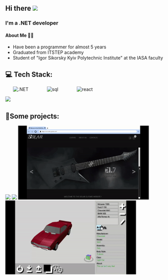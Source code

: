 ## Hi there <img src="https://media.giphy.com/media/hvRJCLFzcasrR4ia7z/giphy.gif" width="40px">
### I'm a .NET developer
####  About Me 🙋‍♂️

 - Have been a programmer for almost 5 years 
 - Graduated from ITSTEP academy
 - Student of "Igor Sikorsky Kyiv Polytechnic Institute" at the IASA faculty

## 💻 Tech Stack:  
<div style:"display: flex;" >
<img  width="20px"/>

<img src="https://cdn.jsdelivr.net/gh/devicons/devicon/icons/dot-net/dot-net-original-wordmark.svg" alt=".NET" width="100"  />

<img  width="50px"/>
<img src="https://cdn.jsdelivr.net/gh/devicons/devicon/icons/microsoftsqlserver/microsoftsqlserver-plain-wordmark.svg" alt="sql" width="100" />
<img  width="50px"/>
<img src="https://cdn.jsdelivr.net/gh/devicons/devicon/icons/react/react-original.svg" alt="react" width="100" />
<img  width="50px"/>


</div>

![](https://github-readme-stats.vercel.app/api/top-langs/?username=Chuev-hub&theme=light&hide_border=true&include_all_commits=true&count_private=false&layout=compact)

## 🔨Some projects:  

<div class="display:flex">
<img src="https://github.com/Chuev-hub/AutoStockUA/blob/main/work.gif" height="230"  />
<img src="https://github.com/Chuev-hub/Films/blob/master/work.gif" height="230"  />
<img src="https://github.com/Chuev-hub/Solar/blob/master/work.gif"   height="230"/>
<img src="https://github.com/Chuev-hub/Cars3D/blob/master/work.gif"  height="230"/>
</div>

